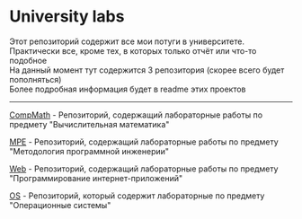 # University labs

Этот репозиторий содержит все мои потуги в университете.  
Практически все, кроме тех, в которых только отчёт или что-то подобное  
На данный момент тут содержится 3 репозитория (скорее всего будет пополняться)  
Более подробная информация будет в readme этих проектов

---
[CompMath](https://github.com/Zelourses/University-labs/tree/master/CompMath) -
Репозиторий, содержащий лабораторные работы по предмету "Вычислительная математика"

[MPE](https://github.com/Zelourses/University-labs/tree/master/MPE) - 
Репозиторий, содержащий лабораторные работы по предмету "Методология программной инженерии"

[Web](https://github.com/Zelourses/University-labs/tree/master/Web) - 
Репозиторий, содержащий лабораторные работы по предмету "Программирование интернет-приложений"

[OS](https://github.com/Zelourses/University-labs/tree/master/OS) - 
Репозиторий, который содержит лабораторные по предмету "Операционные системы"